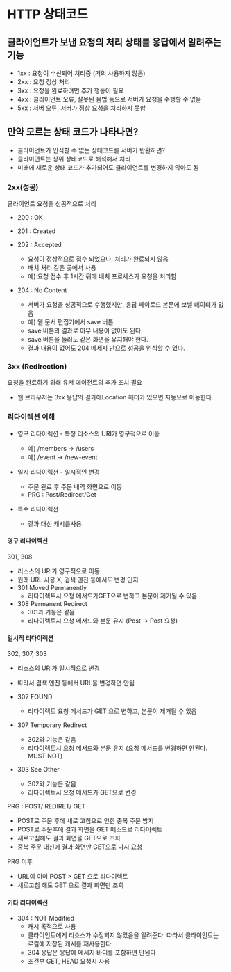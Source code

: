 # HTTP 상태코드
 ## 클라이언트가 보낸 요청의 처리 상태를 응답에서 알려주는 기능
 
   - 1xx : 요청이 수신되어 처리중 (거의 사용하지 않음)
   - 2xx : 요청 정상 처리
   - 3xx : 요청을 완료하려면 추가 행동이 필요
   - 4xx : 클라이언트 오류, 잘못된 뭄법 등으로 서버가 요청을 수행할 수 없음
   - 5xx : 서버 오류, 서버가 정상 요청을 처리하지 못함
   
   ## 만약 모르는 상태 코드가 나타나면?
   - 클라이언트가 인식할 수 없는 상태코드를 서버가 반환하면?
   - 클라이언트는 상위 상태코드로 해석해서 처리
   - 미래에 새로운 상태 코드가 추가되어도 클라이언트를 변경하지 않아도 됨
   
   ### 2xx(성공)
   클라이언트 요청을 성공적으로 처리
   
   - 200 : OK
   - 201 : Created
   - 202 : Accepted
     - 요청이 정상적으로 접수 되었으나, 처리가 완료되지 않음
     - 배치 처리 같은 곳에서 사용
     - 예) 요청 접수 후 1시간 뒤에 배치 프로세스가 요청을 처리함
     
   - 204 : No Content
     - 서버가 요청을 성공적으로 수행했지만, 응답 페이로드 본문에 보낼 데이터가 없음
     - 예) 웹 문서 편집기에서 save 버튼
     - save 버튼의 결과로 아무 내용이 없어도 된다.
     - save 버튼을 눌러도 같은 화면을 유지해야 한다.
     - 결과 내용이 없어도 204 메세지 만으로 성공을 인식할 수 있다.
     
   ### 3xx (Redirection)
   요청을 완료하기 위해  유저 에이전트의 추가 조치 필요
   - 웹 브라우저는 3xx 응답의 결과에Location 헤더가 있으면 자동으로 이동한다.
   
  ### 리다이렉션 이해
   - 영구 리다이렉션 - 특정 리소스의 URI가 영구적으로 이동
     - 예) /members -> /users
     - 예) /event -> /new-event
     
   - 일시 리다이렉션 - 일시적인 변경
     - 주문 완료 후 주문 내역 화면으로 이동
     - PRG : Post/Redirect/Get 
   
   - 특수 리다이렉션
     - 결과 대신 캐시를사용
       
   #### 영구 리다이렉션
   301, 308
   
   - 리소스의 URI가 영구적으로 이동
   - 원래 URL 사용 X, 검색 엔진 등에서도 변경 인지
   - 301 Moved Permanently
     - 리다이렉트시 요청 메서드가GET으로 변하고 본문이 제거될 수 있음
   - 308 Permanent Redirect
     - 301과 기능은 같음
     - 리다이렉트시 요청 메서드와 본문 유지 (Post -> Post 요청)
      
   #### 일시적 리다이렉션
   302, 307, 303
   - 리소스의 URI가 일시적으로 변경
   - 따라서 검색 엔진 등에서 URL을 변경하면 안됨
   - 302 FOUND
     - 리다이렉트 요청 메서드가 GET 으로 변하고, 본문이 제거될 수 있음
     
   - 307 Temporary Redirect
     - 302와 기능은 같음
     - 리다이렉트시 요청 메서드와 본문 유지 (요청 메서드를 변경하면 안된다. MUST NOT) 
     
   - 303 See Other
     - 302와 기능은 같음
     - 리다이렉트시 요청 메서드가 GET으로 변경
     
   PRG : POST/ REDIRET/ GET
   - POST로 주문 후에 새로 고침으로 인한 중복 주문 방지
   - POST로 주문후에 결과 화면을 GET 메소드로 리다이렉트
   - 새로고침해도 결과 화면을 GET으로 조회
   - 중복 주문 대신에 결과 화면만 GET으로 다시 요청
   
   PRG 이후
   - URL이 이미 POST > GET 으로 리다이렉트
   - 새로고침 해도 GET 으로 결과 화면만 조회
   
   
   #### 기타 리다이렉션
   - 304 : NOT Modified
     - 캐시 목적으로 사용
     - 클라이언트에게 리소스가 수정되지 않았음을 알려준다. 따라서 클라이언트는 로컬에 저장된 캐시를 재사용한다
     - 304 응답은 응답에 메세지 바디를 포함하면 안된다
     - 조건부 GET, HEAD 요청시 사용
     
